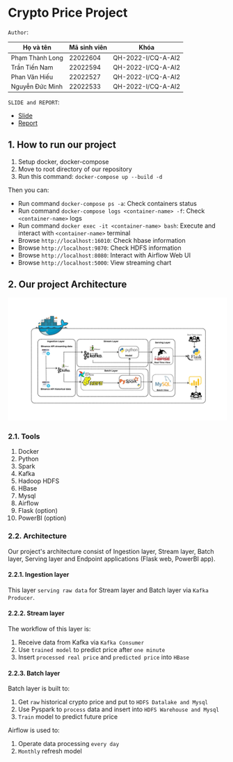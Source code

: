 # Crypto Price Project

`Author`:

| Họ và tên       | Mã sinh viên | Khóa             |
| ----------------- | -------------- | ------------------ |
| Phạm Thành Long | 22022604     | QH-2022-I/CQ-A-AI2 |
| Trần Tiến Nam   | 22022594     | QH-2022-I/CQ-A-AI2 |
| Phan Văn Hiếu   | 22022527     | QH-2022-I/CQ-A-AI2 |
| Nguyễn Đức Minh | 22022533     | QH-2022-I/CQ-A-AI2 |

`SLIDE and REPORT`:

- [Slide](https://github.com/longluv1605/crypto-streaming-bigdata/blob/main/SLIDE.pdf)
- [Report](https://github.com/longluv1605/crypto-streaming-bigdata/blob/main/REPORT.pdf)

## 1. How to run our project

1. Setup docker, docker-compose
2. Move to root directory of our repository
3. Run this command:
    `docker-compose up --build -d`

Then you can:

- Run command `docker-compose ps -a`: Check containers status
- Run command `docker-compose logs <container-name> -f`: Check `<container-name>` logs
- Run command `docker exec -it <container-name> bash`: Execute and interact with `<container-name>` terminal
- Browse `http://localhost:16010`: Check hbase information
- Browse `http://localhost:9870`: Check HDFS information
- Browse `http://localhost:8080`: Interact with Airflow Web UI
- Browse `http://localhost:5000`: View streaming chart

## 2. Our project Architecture

![Alt text](./image.png "Architecture")

### 2.1. Tools

1. Docker
2. Python
3. Spark
4. Kafka
5. Hadoop HDFS
6. HBase
7. Mysql
8. Airflow
9. Flask (option)
10. PowerBI (option)

### 2.2. Architecture

Our project's architecture consist of Ingestion layer, Stream layer, Batch layer, Serving layer and Endpoint applications (Flask web, PowerBI app).

#### 2.2.1. Ingestion layer

This layer `serving raw data` for Stream layer and Batch layer via `Kafka Producer`.

#### 2.2.2. Stream layer

The workflow of this layer is:

1. Receive data from Kafka via `Kafka Consumer`
2. Use `trained model` to predict price after `one minute`
3. Insert `processed real price` and `predicted price` into `HBase`

#### 2.2.3. Batch layer

Batch layer is built to:

1. Get `raw` historical crypto price and put to `HDFS Datalake and Mysql`
2. Use Pyspark to `process` data and insert into `HDFS Warehouse and Mysql`
3. `Train` model to predict future price

Airflow is used to:

1. Operate data processing `every day`
2. `Monthly` refresh model
